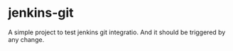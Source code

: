 # jenkins-git
A simple project to test jenkins git integratio.
And it should be triggered by any change.

